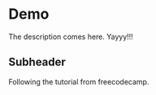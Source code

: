 # Demo

The description comes here. Yayyy!!!

## Subheader

Following the tutorial from freecodecamp. 